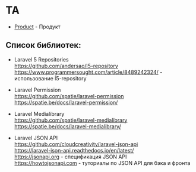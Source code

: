 # ТА

- [Product](Product/Product.md) - Продукт

## Список библиотек:

- Laravel 5 Repositories  
https://github.com/andersao/l5-repository  
https://www.programmersought.com/article/8489242324/ - использование l5-repository

- Laravel Permission  
https://github.com/spatie/laravel-permission  
https://spatie.be/docs/laravel-permission/

- Laravel Medialibrary  
https://github.com/spatie/laravel-medialibrary  
https://spatie.be/docs/laravel-medialibrary/

- Laravel JSON API  
https://github.com/cloudcreativity/laravel-json-api  
https://laravel-json-api.readthedocs.io/en/latest/  
https://jsonapi.org - спецификация JSON API  
https://howtojsonapi.com -  туториалы по JSON API для бэка и фронта
